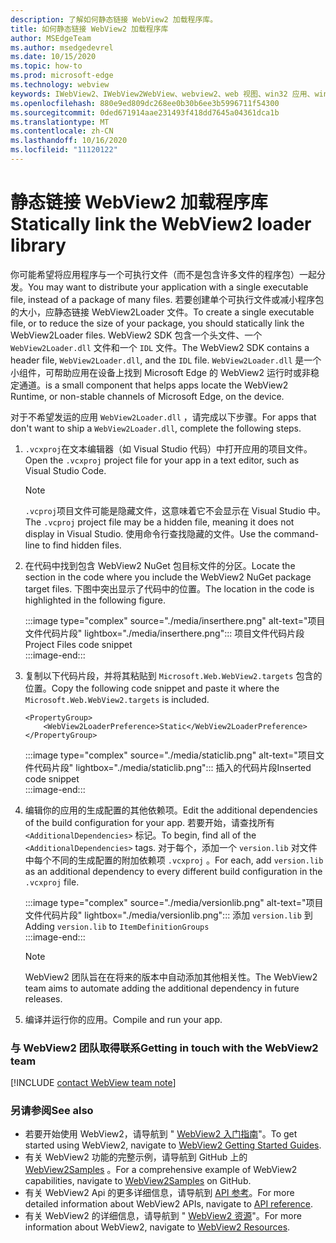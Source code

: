 ```yaml
---
description: 了解如何静态链接 WebView2 加载程序库。
title: 如何静态链接 WebView2 加载程序库
author: MSEdgeTeam
ms.author: msedgedevrel
ms.date: 10/15/2020
ms.topic: how-to
ms.prod: microsoft-edge
ms.technology: webview
keywords: IWebView2、IWebView2WebView、webview2、web 视图、win32 应用、win32、edge、ICoreWebView2、ICoreWebView2Host、浏览器控件、边缘 html
ms.openlocfilehash: 880e9ed809dc268ee0b30b6ee3b5996711f54300
ms.sourcegitcommit: 0ded671914aae231493f418dd7645a04361dca1b
ms.translationtype: MT
ms.contentlocale: zh-CN
ms.lasthandoff: 10/16/2020
ms.locfileid: "11120122"
---
```

# <span data-ttu-id="c9040-104">静态链接 WebView2 加载程序库</span><span class="sxs-lookup"><span data-stu-id="c9040-104">Statically link the WebView2 loader library</span></span>  

<span data-ttu-id="c9040-105">你可能希望将应用程序与一个可执行文件（而不是包含许多文件的程序包）一起分发。</span><span class="sxs-lookup"><span data-stu-id="c9040-105">You may want to distribute your application with a single executable file, instead of a package of many files.</span></span> <span data-ttu-id="c9040-106">若要创建单个可执行文件或减小程序包的大小，应静态链接 WebView2Loader 文件。</span><span class="sxs-lookup"><span data-stu-id="c9040-106">To create a single executable file, or to reduce the size of your package, you should statically link the WebView2Loader files.</span></span> <span data-ttu-id="c9040-107">WebView2 SDK 包含一个头文件、一个 `WebView2Loader.dll` 文件和一个 `IDL` 文件。</span><span class="sxs-lookup"><span data-stu-id="c9040-107">The WebView2 SDK contains a header file, `WebView2Loader.dll`, and the `IDL` file.</span></span> `WebView2Loader.dll` <span data-ttu-id="c9040-108">是一个小组件，可帮助应用在设备上找到 Microsoft Edge 的 WebView2 运行时或非稳定通道。</span><span class="sxs-lookup"><span data-stu-id="c9040-108">is a small component that helps apps locate the WebView2 Runtime, or non-stable channels of Microsoft Edge, on the device.</span></span>  

<span data-ttu-id="c9040-109">对于不希望发运的应用 `WebView2Loader.dll` ，请完成以下步骤。</span><span class="sxs-lookup"><span data-stu-id="c9040-109">For apps that don't want to ship a `WebView2Loader.dll`, complete the following steps.</span></span>  

1.  <span data-ttu-id="c9040-110">`.vcxproj`在文本编辑器（如 Visual Studio 代码）中打开应用的项目文件。</span><span class="sxs-lookup"><span data-stu-id="c9040-110">Open the `.vcxproj` project file for your app in a text editor, such as Visual Studio Code.</span></span>  
    
    > [!NOTE]
    > <span data-ttu-id="c9040-111">`.vcproj`项目文件可能是隐藏文件，这意味着它不会显示在 Visual Studio 中。</span><span class="sxs-lookup"><span data-stu-id="c9040-111">The `.vcproj` project file may be a hidden file, meaning it does not display in Visual Studio.</span></span>  <span data-ttu-id="c9040-112">使用命令行查找隐藏的文件。</span><span class="sxs-lookup"><span data-stu-id="c9040-112">Use the command-line to find hidden files.</span></span>  
    
1.  <span data-ttu-id="c9040-113">在代码中找到包含 WebView2 NuGet 包目标文件的分区。</span><span class="sxs-lookup"><span data-stu-id="c9040-113">Locate the section in the code where you include the WebView2 NuGet package target files.</span></span>  <span data-ttu-id="c9040-114">下图中突出显示了代码中的位置。</span><span class="sxs-lookup"><span data-stu-id="c9040-114">The location in the code is highlighted in the following figure.</span></span>  

    :::image type="complex" source="./media/inserthere.png" alt-text="项目文件代码片段" lightbox="./media/inserthere.png":::
       <span data-ttu-id="c9040-116">项目文件代码片段</span><span class="sxs-lookup"><span data-stu-id="c9040-116">Project Files code snippet</span></span>   
    :::image-end:::  
  
1.  <span data-ttu-id="c9040-117">复制以下代码片段，并将其粘贴到 `Microsoft.Web.WebView2.targets` 包含的位置。</span><span class="sxs-lookup"><span data-stu-id="c9040-117">Copy the following code snippet and paste it where the `Microsoft.Web.WebView2.targets` is included.</span></span>  

    ```xaml
    <PropertyGroup> 
        <WebView2LoaderPreference>Static</WebView2LoaderPreference> 
    </PropertyGroup>
    ```
      
    :::image type="complex" source="./media/staticlib.png" alt-text="项目文件代码片段" lightbox="./media/staticlib.png":::
       <span data-ttu-id="c9040-119">插入的代码片段</span><span class="sxs-lookup"><span data-stu-id="c9040-119">Inserted code snippet</span></span>  
    :::image-end:::  
    
1.  <span data-ttu-id="c9040-120">编辑你的应用的生成配置的其他依赖项。</span><span class="sxs-lookup"><span data-stu-id="c9040-120">Edit the additional dependencies of the build configuration for your app.</span></span>  <span data-ttu-id="c9040-121">若要开始，请查找所有 `<AdditionalDependencies>` 标记。</span><span class="sxs-lookup"><span data-stu-id="c9040-121">To begin, find all of the `<AdditionalDependencies>` tags.</span></span> <span data-ttu-id="c9040-122">对于每个，添加一个 `version.lib` 对文件中每个不同的生成配置的附加依赖项 `.vcxproj` 。</span><span class="sxs-lookup"><span data-stu-id="c9040-122">For each, add `version.lib` as an additional dependency to every different build configuration in the `.vcxproj` file.</span></span>  
    
    :::image type="complex" source="./media/versionlib.png" alt-text="项目文件代码片段" lightbox="./media/versionlib.png":::
       <span data-ttu-id="c9040-124">添加 `version.lib` 到</span><span class="sxs-lookup"><span data-stu-id="c9040-124">Adding `version.lib` to</span></span> `ItemDefinitionGroups`  
    :::image-end:::  
    
    > [!NOTE]
    > <span data-ttu-id="c9040-125">WebView2 团队旨在在将来的版本中自动添加其他相关性。</span><span class="sxs-lookup"><span data-stu-id="c9040-125">The WebView2 team aims to automate adding the additional dependency in future releases.</span></span>  
    
1. <span data-ttu-id="c9040-126">编译并运行你的应用。</span><span class="sxs-lookup"><span data-stu-id="c9040-126">Compile and run your app.</span></span>

### <span data-ttu-id="c9040-127">与 WebView2 团队取得联系</span><span class="sxs-lookup"><span data-stu-id="c9040-127">Getting in touch with the WebView2 team</span></span>  

[!INCLUDE [contact WebView team note](../includes/contact-webview-team-note.md)]  

### <span data-ttu-id="c9040-128">另请参阅</span><span class="sxs-lookup"><span data-stu-id="c9040-128">See also</span></span>  

*   <span data-ttu-id="c9040-129">若要开始使用 WebView2，请导航到 " [WebView2 入门指南][Webview2MainGettingStarted]"。</span><span class="sxs-lookup"><span data-stu-id="c9040-129">To get started using WebView2, navigate to [WebView2 Getting Started Guides][Webview2MainGettingStarted].</span></span>  
*   <span data-ttu-id="c9040-130">有关 WebView2 功能的完整示例，请导航到 GitHub 上的 [WebView2Samples][GithubMicrosoftedgeWebview2samples] 。</span><span class="sxs-lookup"><span data-stu-id="c9040-130">For a comprehensive example of WebView2 capabilities, navigate to [WebView2Samples][GithubMicrosoftedgeWebview2samples] on GitHub.</span></span>
*   <span data-ttu-id="c9040-131">有关 WebView2 Api 的更多详细信息，请导航到 [API 参考][Webview2ApiReference]。</span><span class="sxs-lookup"><span data-stu-id="c9040-131">For more detailed information about WebView2 APIs, navigate to [API reference][Webview2ApiReference].</span></span>
*   <span data-ttu-id="c9040-132">有关 WebView2 的详细信息，请导航到 " [WebView2 资源][Webview2MainNextSteps]"。</span><span class="sxs-lookup"><span data-stu-id="c9040-132">For more information about WebView2, navigate to [WebView2 Resources][Webview2MainNextSteps].</span></span>

<!-- links -->  

[DevtoolsGuideChromiumMain]: ../../devtools-guide-chromium.md "Microsoft Edge (Chromium) 开发工具 |Microsoft 文档"  

[Webview2ApiReference]: ../webview2-api-reference.md "Microsoft Edge WebView2 API 参考 |Microsoft 文档"  
[Webview2MainNextSteps]: ../index.md#next-steps "后续步骤-Microsoft Edge WebView2 简介 (预览) |Microsoft 文档"  
[Webview2MainGettingStarted]: ../index.md#getting-started "入门-Microsoft Edge WebView2 简介 (预览版) |Microsoft 文档"  

[GithubMicrosoftedgeWebviewfeedbackMain]: https://github.com/MicrosoftEdge/WebViewFeedback "Web 视图反馈-MicrosoftEdge/WebViewFeedback |GitHub"  
[GithubMicrosoftedgeWebview2samples]: https://github.com/MicrosoftEdge/WebView2Samples "WebView2 示例-MicrosoftEdge/WebView2Samples |GitHub"  

[GithubMicrosoftVscodeJSDebugWhatsNew]: https://github.com/microsoft/vscode-js-debug#whats-new "新增功能-适用于 Visual Studio 代码的 JavaScript 调试程序-microsoft/vscode-debug |GitHub"  

[GithubMicrosoftVscodeEdgeDebug2ReadmeChromiumWebviewApplications]: https://github.com/microsoft/vscode-edge-debug2/blob/master/README.md#microsoft-edge-chromium-webview-applications "Microsoft Edge (Chromium) Web 视图应用程序-Visual Studio 代码-Microsoft Edge 的调试器-microsoft/vscode-debug2 |GitHub"  
